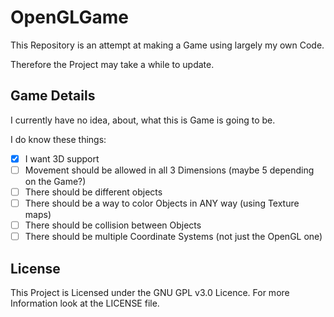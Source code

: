 # OpenGLGame
This Repository is an attempt at making a Game using largely my own Code.

Therefore the Project may take a while to update. 

## Game Details
I currently have no idea, about, what this is Game is going to be.

I do know these things:
- [x] I want 3D support
- [ ] Movement should be allowed in all 3 Dimensions (maybe 5 depending on the Game?)
- [ ] There should be different objects
- [ ] There should be a way to color Objects in ANY way (using Texture maps)
- [ ] There should be collision between Objects
- [ ] There should be multiple Coordinate Systems (not just the OpenGL one)

## License
This Project is Licensed under the GNU GPL v3.0 Licence. For more Information look at the LICENSE file.
